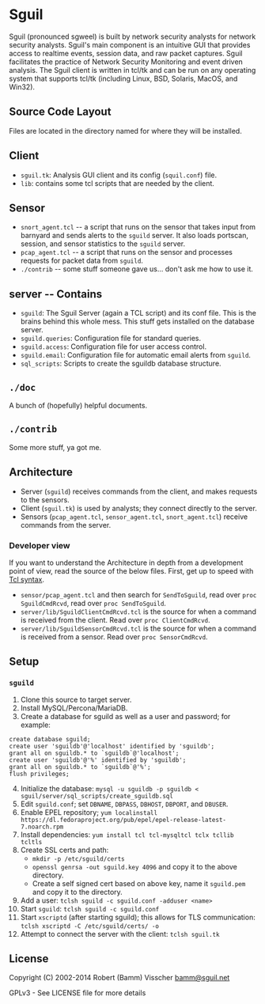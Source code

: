 # Sguil
Sguil (pronounced sgweel) is built by network security analysts for network security analysts. Sguil's main component is an intuitive GUI that provides access to realtime events, session data, and raw packet captures. Sguil facilitates the practice of Network Security Monitoring and event driven analysis. The Sguil client is written in tcl/tk and can be run on any operating system that supports tcl/tk (including Linux, BSD, Solaris, MacOS, and Win32).

## Source Code Layout
Files are located in the directory named for where they will be installed.

## Client
- `sguil.tk`: Analysis GUI client and its config (`squil.conf`) file.
- `lib`: contains some tcl scripts that are needed by the client.

## Sensor
- `snort_agent.tcl` --  a script that runs on the sensor that takes input from barnyard and sends alerts to the `sguild` server.  It also loads portscan, session, and sensor statistics to the `sguild` server.
- `pcap_agent.tcl` --  a script that runs on the sensor and processes requests for packet data from `sguild`.
- `./contrib` -- some stuff someone gave us... don't ask me how to use it.

## server -- Contains
- `sguild`: The Sguil Server (again a TCL script) and its conf file.  This is the brains behind this whole mess. This stuff gets installed on the database server.  
- `sguild.queries`: Configuration file for standard queries.
- `sguild.access`: Configuration file for user access control.
- `sguild.email`: Configuration file for automatic email alerts from `sguild`.
- `sql_scripts`: Scripts to create the sguildb database structure.

## `./doc`
A bunch of (hopefully) helpful documents.

## `./contrib`
Some more stuff, ya got me.

## Architecture
- Server (`sguild`) receives commands from the client, and makes requests to the sensors.
- Client (`sguil.tk`) is used by analysts; they connect directly to the server.
- Sensors (`pcap_agent.tcl`, `sensor_agent.tcl`, `snort_agent.tcl`) receive commands from the server.

### Developer view
If you want to understand the Architecture in depth from a development point of view, read the source of the below files. First, get up to speed with [Tcl syntax](https://www.tcl.tk/about/language.html).
- `sensor/pcap_agent.tcl` and then search for `SendToSguild`, read over `proc SguildCmdRcvd`, read over `proc SendToSguild`.
- `server/lib/SguildClientCmdRcvd.tcl` is the source for when a command is received from the client. Read over `proc ClientCmdRcvd`.
- `server/lib/SguildSensorCmdRcvd.tcl` is the source for when a command is received from a sensor. Read over `proc SensorCmdRcvd`.

## Setup
### `sguild`
1. Clone this source to target server.
2. Install MySQL/Percona/MariaDB.
3. Create a database for sguild as well as a user and password; for example:
```
create database sguild;
create user 'sguildb'@'localhost' identified by 'sguildb';
grant all on sguildb.* to `sguildb`@'localhost';
create user 'sguildb'@'%' identified by 'sguildb';
grant all on sguildb.* to `sguildb`@'%';
flush privileges;
```
4. Initialize the database: `mysql -u sguildb -p sguildb < sguil/server/sql_scripts/create_sguildb.sql`
5. Edit `sguild.conf`; set `DBNAME`, `DBPASS`, `DBHOST`, `DBPORT`, and `DBUSER`.
6. Enable EPEL repository; `yum localinstall https://dl.fedoraproject.org/pub/epel/epel-release-latest-7.noarch.rpm`
7. Install dependencies: `yum install tcl tcl-mysqltcl tclx tcllib tcltls`
8. Create SSL certs and path:
    - `mkdir -p /etc/sguild/certs`
    - `openssl genrsa -out sguild.key 4096` and copy it to the above directory.
    - Create a self signed cert based on above key, name it `sguild.pem` and copy it to the directory.
9. Add a user: `tclsh sguild -c sguild.conf -adduser <name>`
10. Start `sguild`: `tclsh sguild -c sguild.conf`
11. Start `xscriptd` (after starting sguild); this allows for TLS communication: `tclsh xscriptd -C /etc/sguild/certs/ -o`
12. Attempt to connect the server with the client: `tclsh sguil.tk`

## License
Copyright (C) 2002-2014 Robert (Bamm) Visscher <bamm@sguil.net>

GPLv3 - See LICENSE file for more details
